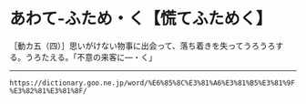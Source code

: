 # あわて‐ふため・く【慌てふためく】

［動カ五（四）］思いがけない物事に出会って、落ち着きを失ってうろうろする。うろたえる。「不意の来客に―・く」

---
`https://dictionary.goo.ne.jp/word/%E6%85%8C%E3%81%A6%E3%81%B5%E3%81%9F%E3%82%81%E3%81%8F/`